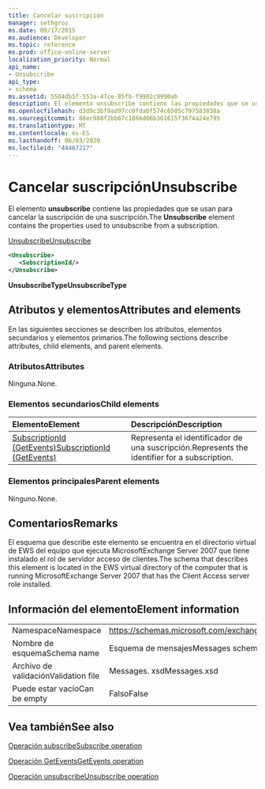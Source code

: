 ```yaml
---
title: Cancelar suscripción
manager: sethgros
ms.date: 09/17/2015
ms.audience: Developer
ms.topic: reference
ms.prod: office-online-server
localization_priority: Normal
api_name:
- Unsubscribe
api_type:
- schema
ms.assetid: 5584db5f-553a-47ce-85fb-f9902c9990ab
description: El elemento unsubscribe contiene las propiedades que se usan para cancelar la suscripción de una suscripción.
ms.openlocfilehash: d3d9c3bf9ad97cc0fdabf574c6505c797583838a
ms.sourcegitcommit: 88ec988f2bb67c1866d06b361615f3674a24e795
ms.translationtype: MT
ms.contentlocale: es-ES
ms.lasthandoff: 06/03/2020
ms.locfileid: "44467217"
---
```

# <a name="unsubscribe"></a><span data-ttu-id="38f9f-103">Cancelar suscripción</span><span class="sxs-lookup"><span data-stu-id="38f9f-103">Unsubscribe</span></span>

<span data-ttu-id="38f9f-104">El elemento **unsubscribe** contiene las propiedades que se usan para cancelar la suscripción de una suscripción.</span><span class="sxs-lookup"><span data-stu-id="38f9f-104">The **Unsubscribe** element contains the properties used to unsubscribe from a subscription.</span></span> 
  
[<span data-ttu-id="38f9f-105">Unsubscribe</span><span class="sxs-lookup"><span data-stu-id="38f9f-105">Unsubscribe</span></span>](unsubscribe.md)
  
```xml
<Unsubscribe>
   <SubscriptionId/>
</Unsubscribe>
```

 <span data-ttu-id="38f9f-106">**UnsubscribeType**</span><span class="sxs-lookup"><span data-stu-id="38f9f-106">**UnsubscribeType**</span></span>
## <a name="attributes-and-elements"></a><span data-ttu-id="38f9f-107">Atributos y elementos</span><span class="sxs-lookup"><span data-stu-id="38f9f-107">Attributes and elements</span></span>

<span data-ttu-id="38f9f-108">En las siguientes secciones se describen los atributos, elementos secundarios y elementos primarios.</span><span class="sxs-lookup"><span data-stu-id="38f9f-108">The following sections describe attributes, child elements, and parent elements.</span></span>
  
### <a name="attributes"></a><span data-ttu-id="38f9f-109">Atributos</span><span class="sxs-lookup"><span data-stu-id="38f9f-109">Attributes</span></span>

<span data-ttu-id="38f9f-110">Ninguna.</span><span class="sxs-lookup"><span data-stu-id="38f9f-110">None.</span></span>
  
### <a name="child-elements"></a><span data-ttu-id="38f9f-111">Elementos secundarios</span><span class="sxs-lookup"><span data-stu-id="38f9f-111">Child elements</span></span>

|<span data-ttu-id="38f9f-112">**Elemento**</span><span class="sxs-lookup"><span data-stu-id="38f9f-112">**Element**</span></span>|<span data-ttu-id="38f9f-113">**Descripción**</span><span class="sxs-lookup"><span data-stu-id="38f9f-113">**Description**</span></span>|
|:-----|:-----|
|[<span data-ttu-id="38f9f-114">SubscriptionId (GetEvents)</span><span class="sxs-lookup"><span data-stu-id="38f9f-114">SubscriptionId (GetEvents)</span></span>](subscriptionid-getevents.md) <br/> |<span data-ttu-id="38f9f-115">Representa el identificador de una suscripción.</span><span class="sxs-lookup"><span data-stu-id="38f9f-115">Represents the identifier for a subscription.</span></span>  <br/> |
   
### <a name="parent-elements"></a><span data-ttu-id="38f9f-116">Elementos principales</span><span class="sxs-lookup"><span data-stu-id="38f9f-116">Parent elements</span></span>

<span data-ttu-id="38f9f-117">Ninguno.</span><span class="sxs-lookup"><span data-stu-id="38f9f-117">None.</span></span>
  
## <a name="remarks"></a><span data-ttu-id="38f9f-118">Comentarios</span><span class="sxs-lookup"><span data-stu-id="38f9f-118">Remarks</span></span>

<span data-ttu-id="38f9f-119">El esquema que describe este elemento se encuentra en el directorio virtual de EWS del equipo que ejecuta MicrosoftExchange Server 2007 que tiene instalado el rol de servidor acceso de clientes.</span><span class="sxs-lookup"><span data-stu-id="38f9f-119">The schema that describes this element is located in the EWS virtual directory of the computer that is running MicrosoftExchange Server 2007 that has the Client Access server role installed.</span></span>
  
## <a name="element-information"></a><span data-ttu-id="38f9f-120">Información del elemento</span><span class="sxs-lookup"><span data-stu-id="38f9f-120">Element information</span></span>

|||
|:-----|:-----|
|<span data-ttu-id="38f9f-121">Namespace</span><span class="sxs-lookup"><span data-stu-id="38f9f-121">Namespace</span></span>  <br/> |https://schemas.microsoft.com/exchange/services/2006/messages  <br/> |
|<span data-ttu-id="38f9f-122">Nombre de esquema</span><span class="sxs-lookup"><span data-stu-id="38f9f-122">Schema name</span></span>  <br/> |<span data-ttu-id="38f9f-123">Esquema de mensajes</span><span class="sxs-lookup"><span data-stu-id="38f9f-123">Messages schema</span></span>  <br/> |
|<span data-ttu-id="38f9f-124">Archivo de validación</span><span class="sxs-lookup"><span data-stu-id="38f9f-124">Validation file</span></span>  <br/> |<span data-ttu-id="38f9f-125">Messages. xsd</span><span class="sxs-lookup"><span data-stu-id="38f9f-125">Messages.xsd</span></span>  <br/> |
|<span data-ttu-id="38f9f-126">Puede estar vacío</span><span class="sxs-lookup"><span data-stu-id="38f9f-126">Can be empty</span></span>  <br/> |<span data-ttu-id="38f9f-127">Falso</span><span class="sxs-lookup"><span data-stu-id="38f9f-127">False</span></span>  <br/> |
   
## <a name="see-also"></a><span data-ttu-id="38f9f-128">Vea también</span><span class="sxs-lookup"><span data-stu-id="38f9f-128">See also</span></span>



[<span data-ttu-id="38f9f-129">Operación subscribe</span><span class="sxs-lookup"><span data-stu-id="38f9f-129">Subscribe operation</span></span>](subscribe-operation.md)
  
[<span data-ttu-id="38f9f-130">Operación GetEvents</span><span class="sxs-lookup"><span data-stu-id="38f9f-130">GetEvents operation</span></span>](getevents-operation.md)
  
[<span data-ttu-id="38f9f-131">Operación unsubscribe</span><span class="sxs-lookup"><span data-stu-id="38f9f-131">Unsubscribe operation</span></span>](unsubscribe-operation.md)

